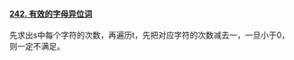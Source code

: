 #### [242. 有效的字母异位词](https://leetcode.cn/problems/valid-anagram/)

先求出s中每个字符的次数，再遍历t，先把对应字符的次数减去一，一旦小于0，则一定不满足。
